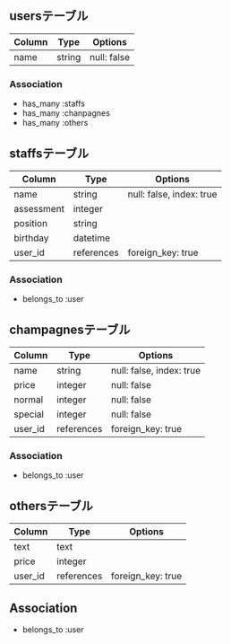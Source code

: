 ## usersテーブル
|Column|Type|Options|
|------|----|------|
|name|string|null: false|

### Association
- has_many :staffs
- has_many :chanpagnes
- has_many :others



## staffsテーブル

|Column|Type|Options|
|------|----|------|
|name|string|null: false, index: true|
|assessment|integer||
|position|string||
|birthday|datetime||
|user_id|references|foreign_key: true|

### Association
- belongs_to :user



## champagnesテーブル

|Column|Type|Options|
|------|----|------|
|name|string|null: false, index: true|
|price|integer|null: false|
|normal|integer|null: false|
|special|integer|null: false|
|user_id|references|foreign_key: true|

### Association
- belongs_to :user



## othersテーブル
|Column|Type|Options|
|------|----|------|
|text|text||
|price|integer||
|user_id|references|foreign_key: true|

## Association
- belongs_to :user

